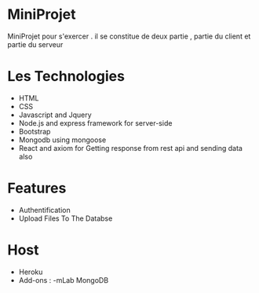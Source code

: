 # MiniProjet

MiniProjet pour s'exercer . il se constitue de deux partie , partie du client et partie du serveur

# Les Technologies

- HTML
- CSS
- Javascript and Jquery
- Node.js and express framework for server-side
- Bootstrap
- Mongodb using mongoose
- React and axiom for Getting response from rest api and sending data also

# Features

- Authentification
- Upload Files To The Databse

# Host

- Heroku
- Add-ons :
  -mLab MongoDB
